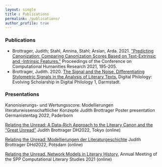 ```yaml
---
layout: single
title : Publications
permalink: /publications/
author_profile: true
---
```


### Publications

- Brottrager, Judith; Stahl, Annina, Stahl; Arslan, Arda. 2021. ["Predicting Canonization: Comparing Canonization Scores Based on Text-Extrinsic and -Intrinsic Features."](http://ceur-ws.org/Vol-2989/short_paper21.pdf) Proceedings of the Conference on Computational Humanities Research 2021, 195-205.
- Brottrager, Judith. 2020. [The Signal and the Noise. Differentiating Stylometric Signals in the Analysis of Literary Texts.](https://tuprints.ulb.tu-darmstadt.de/13485/) Digital Philology: Evolving Scholarship in Digital Philology 1, Darmstadt.


### Presentations

Kanonisierungs- und Wertungsscore: Modellierungen literaturwissenschaftlicher Konzepte 
Judith Brottrager 
Poster presentation 
Germanistentag 2022, Paderborn  
 
[Relating the Unread: A Data-Rich Approach to the Literary Canon and the “Great Unread”](https://dh2022.dhii.asia/dh2022bookofabsts.pdf)
Judith Brottrager 
DH2022, Tokyo (online) 

[Relating the Unread: Modellierungen der Literaturgeschichte](https://zenodo.org/record/6304590#.Y-IUga2ZOMo)
Judith Brottrager 
DHd2022, Potsdam (online)

[Relating the Unread. Network Models in Literary History.](https://doi.org/10.5281/zenodo.4737134) 
Annual Meeting of the SPP Computational Literary Studies 2021 (online) 